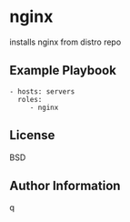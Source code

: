 nginx
=========

installs nginx from distro repo

Example Playbook
----------------

    - hosts: servers
      roles:
         - nginx

License
-------

BSD

Author Information
------------------

q

